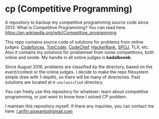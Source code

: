 # cp (Competitive Programming)
A repository to backup my competitive programming source code since 2013. What is Competitive Programming? You can read here. https://en.wikipedia.org/wiki/Competitive_programming

This repo contains source code of solutions for problems from online judges: [Codeforces](http://codeforces.com/profile/kadalbonek), [TopCoder](https://www.topcoder.com/members/kadalbonek/), [CodeChef](https://www.codechef.com/users/kadalbonek), [HackerRank](https://www.hackerrank.com/kadalbonek), [SPOJ](http://www.spoj.com/users/kadalbonek/), TLX, etc. Also it contains my solutions for problemset from some competitions, both online and onsite. My handle in all online judges is **kadalbonek**.

Since August 2016, problems are classified by the directory, based on the event/contest or the online judges. I decide to make the repo filesystem simple (tree with 1-depth), so there will be many of directories. Past solutions are located at `0-unclassified` directory.

You can freely use this repository for whatever: learn about competitive programming, or just want to know how I solved CP problem.

I maintain this repository myself. If there any inquiries, you can contact me here: l.arifin.siswanto@gmail.com